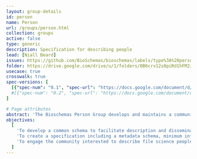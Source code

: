 ```yaml
---
layout: group-details
id: person
name: Person
url: /groups/person.html
collection: groups
active: false
type: generic
description: Specification for describing people
lead: [Niall Beard]
issues: https://github.com/BioSchemas/bioschemas/labels/type%3A%20person
folder: https://drive.google.com/drive/u/1/folders/0B6crv12s8piRd1hFM2JUeS1wSEk
usecase: true
crosswalk: true
spec-versions: [
  [{"spec-num": "0.1", "spec-url": "https://docs.google.com/document/d/1Hhm9uZ85eJvH6JG1ZoPz83E9bx-B95r2rW8vPZ2_XJE"}]#,
  #[{"spec-num": "0.2", "spec-url": "https://docs.google.com/document/d/1fn-of4cxGJLYiw1G3-KepZsIE0Ptq4GSx-h3jPmvdvc"}]
]

# Page attributes
abstract: 'The Bioschemas Person Group develops and maintains a community specification for describing life science people profiles.'
objectives:
  [
    'To develop a common schema to facilitate description and dissemination of life science people profiles as an extension of <a href="http://schema.org/">schema.org</a>.',
    'To create a specification including a metadata schema, minimum information guidelines, recommended vocabularies as well as documentation and examples about how to use the schema.',
    'To engage the community interested to describe file science people profiles to participate and shape the specification.'
  ]
---
```

